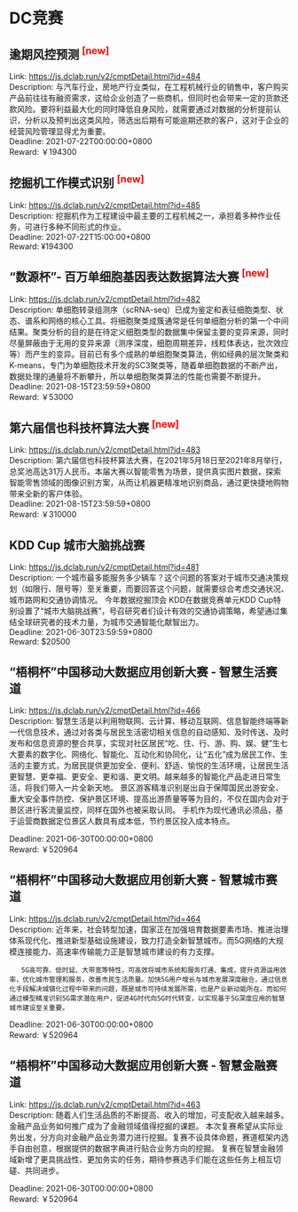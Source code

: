 # DC竞赛



## 逾期风控预测 <sup style="color:red">[new]<sup>  

Link: https://js.dclab.run/v2/cmptDetail.html?id=484  
Description: 与汽车行业，房地产行业类似，在工程机械行业的销售中，客户购买产品前往往有融资需求，这给企业创造了一些商机，但同时也会带来一定的货款还款风险。要将利益最大化的同时降低自身风险，就需要通过对数据的分析提前认识，分析以及预判出这类风险，筛选出后期有可能逾期还款的客户，这对于企业的经营风险管理显得尤为重要。  
Deadline: 2021-07-22T00:00:00+0800  
Reward: ￥194300  


## 挖掘机工作模式识别 <sup style="color:red">[new]<sup>  

Link: https://js.dclab.run/v2/cmptDetail.html?id=485  
Description: 挖掘机作为工程建设中最主要的工程机械之一，承担着多种作业任务，可进行多种不同形式的作业。   
Deadline: 2021-07-22T15:00:00+0800  
Reward: ¥194300  


## “数源杯”- 百万单细胞基因表达数据算法大赛 <sup style="color:red">[new]<sup>  

Link: https://js.dclab.run/v2/cmptDetail.html?id=482  
Description: 单细胞转录组测序（scRNA-seq）已成为鉴定和表征细胞类型、状态、谱系和网络的核心工具。将细胞聚类成簇通常是任何单细胞分析的第一个中间结果。聚类分析的目的是在待定义细胞类型的数据集中保留主要的变异来源，同时尽量屏蔽由于无用的变异来源（测序深度，细胞周期差异，线粒体表达，批次效应等）而产生的变异。目前已有多个成熟的单细胞聚类算法，例如经典的层次聚类和K-means，专门为单细胞技术开发的SC3聚类等，随着单细胞数据的不断产出，数据处理的通量将不断攀升，所以单细胞聚类算法的性能也需要不断提升。  
Deadline: 2021-08-15T23:59:59+0800  
Reward: ￥53000  


## 第六届信也科技杯算法大赛 <sup style="color:red">[new]<sup>  

Link: https://js.dclab.run/v2/cmptDetail.html?id=483  
Description:        第六届信也科技杯算法大赛，在2021年5月18日至2021年8月举行，总奖池高达31万人民币。本届大赛以智能零售为场景，提供真实图片数据，探索智能零售领域的图像识别方案，从而让机器更精准地识别商品，通过更快捷地购物带来全新的客户体验。  
Deadline: 2021-08-15T23:59:59+0800  
Reward: ￥310000  


## KDD Cup 城市大脑挑战赛

Link: https://js.dclab.run/v2/cmptDetail.html?id=481  
Description:        一个城市最多能服务多少辆车？这个问题的答案对于城市交通决策规划（如限行、限号等）至关重要，而要回答这个问题，就需要综合考虑交通状况、城市路网和交通协调情况。
       今年数据挖掘顶会 KDD在数据竞赛单元KDD Cup特别设置了“城市大脑挑战赛”，号召研究者们设计有效的交通协调策略，希望通过集结全球研究者的技术力量，为城市交通智能化献智出力。  
Deadline: 2021-06-30T23:59:59+0800  
Reward: $20500  


## “梧桐杯”中国移动大数据应用创新大赛 - 智慧生活赛道

Link: https://js.dclab.run/v2/cmptDetail.html?id=466  
Description:        智慧生活是以利用物联网、云计算、移动互联网、信息智能终端等新一代信息技术，通过对各类与居民生活密切相关信息的自动感知、及时传送、及时发布和信息资源的整合共享，实现对社区居民“吃、住、行、游、购、娱、健”生七大要素的数字化、网络化、智能化、互动化和协同化，让“五化”成为居民工作、生活的主要方式，为居民提供更加安全、便利、舒适、愉悦的生活环境，让居民生活更智慧、更幸福、更安全、更和谐、更文明。越来越多的智能化产品走进日常生活，将我们带入一片全新天地。
       景区游客精准识别是出自于保障国民出游安全、重大安全事件防控、保护景区环境、提高出游质量等等为目的，不仅在国内会对于景区进行客流量监控，同样在国外也被采取认同。
       手机作为现代通讯必须品，基于运营商数据定位景区人数具有成本低，节约景区投入成本特点。
  
Deadline: 2021-06-30T00:00:00+0800  
Reward: ￥520964  


## “梧桐杯”中国移动大数据应用创新大赛 - 智慧城市赛道

Link: https://js.dclab.run/v2/cmptDetail.html?id=464  
Description:        近年来，社会转型加速，国家正在加强培育数据要素市场、推进治理体系现代化、推进新型基础设施建设，致力打造全新智慧城市。而5G网络的大规模连接能力、高速率传输能力正是智慧城市建设的有力支撑。

       5G高可靠、低时延、大带宽等特性，可高效将城市系统和服务打通、集成，提升资源运用效率，优化城市管理和服务，改善市民生活质量。加快5G用户增长与城市发展深度融合，通过信息化手段解决城镇化过程中带来的问题，既是城市可持续发展所需，也是产业新动能所在。而如何通过模型精准识别5G需求潜在用户，促进4G时代向5G时代转变，以实现基于5G深度应用的智慧城市建设至关重要。
  
Deadline: 2021-06-30T00:00:00+0800  
Reward: ￥520964  


## “梧桐杯”中国移动大数据应用创新大赛 - 智慧金融赛道

Link: https://js.dclab.run/v2/cmptDetail.html?id=463  
Description:        随着人们生活品质的不断提高、收入的增加，可支配收入越来越多。金融产品业务如何推广成为了金融领域值得挖掘的课题。
本次复赛希望从实际业务出发，分方向对金融产品业务潜力进行挖掘。复赛不设具体命题，赛道框架内选手自由创意，根据提供的数据字典进行贴合业务方向的挖掘。
复赛在智慧金融领域新增了更具挑战性、更加务实的任务，期待参赛选手们能在这些任务上相互切磋、共同进步。
  
Deadline: 2021-06-30T00:00:00+0800  
Reward: ￥520964  

